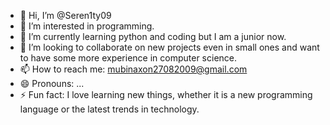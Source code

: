 - 👋 Hi, I’m @Seren1ty09
- 👀 I’m interested in programming.
- 🌱 I’m currently learning python and coding but I am a junior now.
- 💞️ I’m looking to collaborate on new projects even in small ones and want to have some more experience in computer science.
- 📫 How to reach me: mubinaxon27082009@gmail.com
- 😄 Pronouns: ...
- ⚡ Fun fact: I love learning new things, whether it is a new programming language or the latest trends in technology.

<!---
Seren1ty09/Seren1ty09 is a ✨ special ✨ repository because its `README.md` (this file) appears on your GitHub profile.
You can click the Preview link to take a look at your changes.
--->
